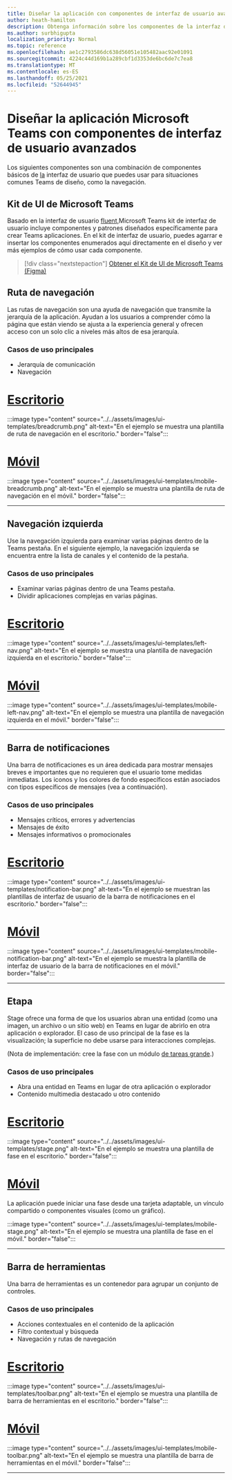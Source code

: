 ```yaml
---
title: Diseñar la aplicación con componentes de interfaz de usuario avanzados
author: heath-hamilton
description: Obtenga información sobre los componentes de la interfaz de usuario usados Teams .
ms.author: surbhigupta
localization_priority: Normal
ms.topic: reference
ms.openlocfilehash: ae1c2793586dc638d56051e105482aac92e01091
ms.sourcegitcommit: 4224c44d169b1a289cbf1d3353de6bc6de7c7ea8
ms.translationtype: MT
ms.contentlocale: es-ES
ms.lasthandoff: 05/25/2021
ms.locfileid: "52644945"
---
```

# <a name="designing-your-microsoft-teams-app-with-advanced-ui-components"></a>Diseñar la aplicación Microsoft Teams con componentes de interfaz de usuario avanzados

Los siguientes componentes son una combinación de componentes básicos de [la](~/concepts/design/design-teams-app-basic-ui-components.md) interfaz de usuario que puedes usar para situaciones comunes Teams de diseño, como la navegación.

## <a name="microsoft-teams-ui-kit"></a>Kit de UI de Microsoft Teams

Basado en la interfaz de usuario <a href="https://fluentsite.z22.web.core.windows.net/" target="_blank">fluent,</a>Microsoft Teams kit de interfaz de usuario incluye componentes y patrones diseñados específicamente para crear Teams aplicaciones. En el kit de interfaz de usuario, puedes agarrar e insertar los componentes enumerados aquí directamente en el diseño y ver más ejemplos de cómo usar cada componente.

> [!div class="nextstepaction"]
> [Obtener el Kit de UI de Microsoft Teams (Figma)](https://www.figma.com/community/file/916836509871353159)

## <a name="breadcrumb"></a>Ruta de navegación

Las rutas de navegación son una ayuda de navegación que transmite la jerarquía de la aplicación. Ayudan a los usuarios a comprender cómo la página que están viendo se ajusta a la experiencia general y ofrecen acceso con un solo clic a niveles más altos de esa jerarquía.

### <a name="top-use-cases"></a>Casos de uso principales

* Jerarquía de comunicación
* Navegación

# <a name="desktop"></a>[Escritorio](#tab/desktop)

:::image type="content" source="../../assets/images/ui-templates/breadcrumb.png" alt-text="En el ejemplo se muestra una plantilla de ruta de navegación en el escritorio." border="false":::

# <a name="mobile"></a>[Móvil](#tab/mobile)

:::image type="content" source="../../assets/images/ui-templates/mobile-breadcrumb.png" alt-text="En el ejemplo se muestra una plantilla de ruta de navegación en el móvil." border="false":::

---

## <a name="left-nav"></a>Navegación izquierda

Use la navegación izquierda para examinar varias páginas dentro de la Teams pestaña. En el siguiente ejemplo, la navegación izquierda se encuentra entre la lista de canales y el contenido de la pestaña.

### <a name="top-use-cases"></a>Casos de uso principales

* Examinar varias páginas dentro de una Teams pestaña.
* Dividir aplicaciones complejas en varias páginas.

# <a name="desktop"></a>[Escritorio](#tab/desktop)

:::image type="content" source="../../assets/images/ui-templates/left-nav.png" alt-text="En el ejemplo se muestra una plantilla de navegación izquierda en el escritorio." border="false":::

# <a name="mobile"></a>[Móvil](#tab/mobile)

:::image type="content" source="../../assets/images/ui-templates/mobile-left-nav.png" alt-text="En el ejemplo se muestra una plantilla de navegación izquierda en el móvil." border="false":::

---

## <a name="notification-bar"></a>Barra de notificaciones

Una barra de notificaciones es un área dedicada para mostrar mensajes breves e importantes que no requieren que el usuario tome medidas inmediatas. Los iconos y los colores de fondo específicos están asociados con tipos específicos de mensajes (vea a continuación).

### <a name="top-use-cases"></a>Casos de uso principales

* Mensajes críticos, errores y advertencias
* Mensajes de éxito
* Mensajes informativos o promocionales

# <a name="desktop"></a>[Escritorio](#tab/desktop)

:::image type="content" source="../../assets/images/ui-templates/notification-bar.png" alt-text="En el ejemplo se muestran las plantillas de interfaz de usuario de la barra de notificaciones en el escritorio." border="false":::

# <a name="mobile"></a>[Móvil](#tab/mobile)

:::image type="content" source="../../assets/images/ui-templates/mobile-notification-bar.png" alt-text="En el ejemplo se muestra la plantilla de interfaz de usuario de la barra de notificaciones en el móvil." border="false":::

---

## <a name="stage"></a>Etapa

Stage ofrece una forma de que los usuarios abran una entidad (como una imagen, un archivo o un sitio web) en Teams en lugar de abrirlo en otra aplicación o explorador. El caso de uso principal de la fase es la visualización; la superficie no debe usarse para interacciones complejas.

(Nota de implementación: cree la fase con un módulo [de tareas grande](../../task-modules-and-cards/task-modules/design-teams-task-modules.md).)

### <a name="top-use-cases"></a>Casos de uso principales

* Abra una entidad en Teams en lugar de otra aplicación o explorador
* Contenido multimedia destacado u otro contenido

# <a name="desktop"></a>[Escritorio](#tab/desktop)

:::image type="content" source="../../assets/images/ui-templates/stage.png" alt-text="En el ejemplo se muestra una plantilla de fase en el escritorio." border="false":::

# <a name="mobile"></a>[Móvil](#tab/mobile)

La aplicación puede iniciar una fase desde una tarjeta adaptable, un vínculo compartido o componentes visuales (como un gráfico).

:::image type="content" source="../../assets/images/ui-templates/mobile-stage.png" alt-text="En el ejemplo se muestra una plantilla de fase en el móvil." border="false":::

---

## <a name="toolbar"></a>Barra de herramientas

Una barra de herramientas es un contenedor para agrupar un conjunto de controles.

### <a name="top-use-cases"></a>Casos de uso principales

* Acciones contextuales en el contenido de la aplicación
* Filtro contextual y búsqueda
* Navegación y rutas de navegación

# <a name="desktop"></a>[Escritorio](#tab/desktop)

:::image type="content" source="../../assets/images/ui-templates/toolbar.png" alt-text="En el ejemplo se muestra una plantilla de barra de herramientas en el escritorio." border="false":::

# <a name="mobile"></a>[Móvil](#tab/mobile)

:::image type="content" source="../../assets/images/ui-templates/mobile-toolbar.png" alt-text="En el ejemplo se muestra una plantilla de barra de herramientas en el móvil." border="false":::

---
